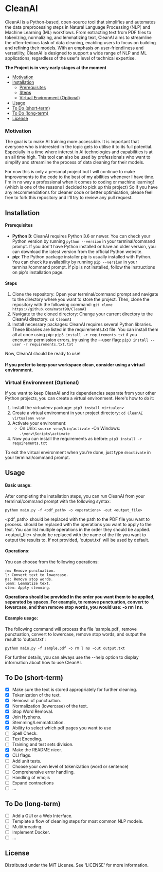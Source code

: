 # CleanAI

CleanAI is a Python-based, open-source tool that simplifies and automates the data preprocessing steps in Natural Language Processing (NLP) and Machine Learning (ML) workflows. From extracting text from PDF files to tokenizing, normalizing, and lemmatizing text, CleanAI aims to streamline the often-tedious task of data cleaning, enabling users to focus on building and refining their models. With an emphasis on user-friendliness and versatility, CleanAI is designed to support a wide range of NLP and ML applications, regardless of the user's level of technical expertise.

**The Project is in very early stages at the moment**

- [Motivation](#motivation)
- [Installation](#installation)
  - [Prerequisites](#prerequisites)
  - [Steps](#steps)
  - [Virtual Environment (Optional)](#virtual-environment-optional)
- [Usage](#usage)
- [To Do (short-term)](#to-do-short-term)
- [To Do (long-term)](#to-do-long-term)
- [License](#license)


### Motivation

The goal is to make AI training more accessible. It is important that everyone who is interested in the topic gets to utilise it to its full potential. Especially in a time where interest in AI technologies and capabilities is at an all time high. This tool can also be used by professionals who want to simplify and streamline the process of data cleaning for their models.

For now this is only a personal project but I will continue to make improvements to the code to the best of my abilities whenever I have time. I'm in no way a professional when it comes to coding or machine learning! (which is one of the reasons I decided to pick up this project) So if you have any recommendations for cleaner code or better optimisation, please feel free to fork this repository and I'll try to review any pull request.
## Installation
#### Prerequisites

- **Python 3**: CleanAI requires Python 3.6 or newer. You can check your Python version by running `python --version` in your terminal/command prompt. If you don't have Python installed or have an older version, you can download the latest version from the official Python website.
- **pip**: The Python package installer pip is usually installed with Python. You can check its availability by running `pip --version` in your terminal/command prompt. If pip is not installed, follow the instructions on pip's installation page.

#### Steps

1. Clone the repository:
        Open your terminal/command prompt and navigate to the directory where you want to store the project. Then, clone the repository with the following command:
        `git clone https://github.com/matat99/CleanAI`
2. Navigate to the cloned directory:
        Change your current directory to the CleanAI directory:
        `cd CleanAI`
3. Install necessary packages:
        CleanAI requires several Python libraries. These libraries are listed in the requirements.txt file. You can install them all at once using pip:
        `pip3 install -r requirements.txt`
        if you encounter permission errors, try using the --user flag:
        `pip3 install --user -r requirements.txt.txt`

Now, CleanAI should be ready to use!

#### If you prefer to keep your workspace clean, consider using a virtual environment.

### Virtual Environment (Optional)

If you want to keep CleanAI and its dependencies separate from your other Python projects, you can create a virtual environment. Here's how to do it:

1. Install the virtualenv package:
    `pip3 install virtualenv`
2. Create a virtual environment in your project directory:
    `cd CleanAI`
    `virtualenv venv`
3. Activate your environment:
    - On Unix:
        `source venv/bin/activate`
    -On Windows:
        `.\venv\Scripts\activate`
4. Now you can install the requirements as before:
    `pip3 install -r requirements.txt`

To exit the virtual environment when you're done, just type `deactivate` in your terminal/command prompt.
## Usage

#### Basic usage: 
After completing the installation steps, you can run CleanAI from your terminal/command prompt with the following syntax:

`python main.py -f <pdf_path> -o <operations> -out <output_file>`

<pdf_path> should be replaced with the path to the PDF file you want to process.
<operations> should be replaced with the operations you want to apply to the text. You can list multiple operations in the order they should be applied.
<output_file> should be replaced with the name of the file you want to output the results to. If not provided, 'output.txt' will be used by default.

#### Operations: 
You can choose from the following operations:

    rm: Remove punctuation.
    l: Convert text to lowercase.
    ns: Remove stop words.
    lemm: Lemmatize text.
    stem: Apply stemming.

**Operations should be provided in the order you want them to be applied, separated by spaces. For example, to remove punctuation, convert to lowercase, and then remove stop words, you would use: -o rm l ns.**

#### Example usage: 
The following command will process the file 'sample.pdf', remove punctuation, convert to lowercase, remove stop words, and output the result to 'output.txt':

`python main.py -f sample.pdf -o rm l ns -out output.txt`

For further details, you can always use the --help option to display information about how to use CleanAI.

## To Do (short-term)

- [x] Make sure the text is stored appropriately for further cleaning.
- [x] Tokenization of the text.
- [x] Removal of punctuation.
- [x] Normalization (lowercase) of the text.
- [x] Stop Word Removal.
- [x] Join Hyphens.
- [x] Stemming/Lemmatization.
- [x] Ability to select which pdf pages you want to use
- [ ] Spell Check.
- [ ] Text Encoding.
- [ ] Training and test sets division.
- [x] Make the README nicer.
- [x] CLI flags.
- [ ] Add unit tests.
- [ ] Choose your own level of tokenization (word or sentence)
- [ ] Comprehensive error handling.
- [ ] Handling of emojis
- [ ] Expand contractions
- [ ] ...

## To Do (long-term)

- [ ] Add a GUI or a Web Interface.
- [ ] Template a flow of cleaning steps for most common NLP models.
- [ ] Multithreading.
- [ ] Implement Docker.
- [ ] ...

## License

Distributed under the MIT License. See 'LICENSE' for more information.